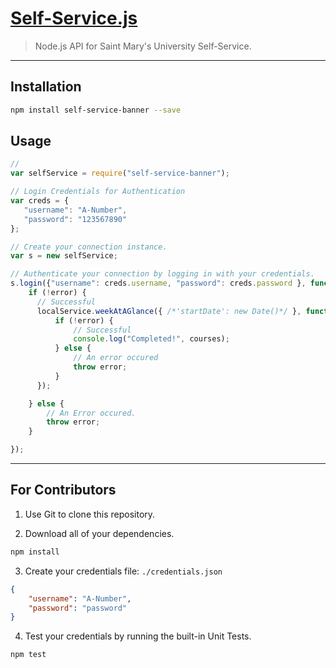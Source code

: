 [Self-Service.js](https://github.com/SMU-CS-and-Math-Society/Self-Service)
===============

> Node.js API for Saint Mary's University Self-Service.

-----

## Installation

```bash
npm install self-service-banner --save
```

## Usage

```javascript
//
var selfService = require("self-service-banner");

// Login Credentials for Authentication
var creds = {
   "username": "A-Number",
   "password": "123567890"
};

// Create your connection instance.
var s = new selfService;

// Authenticate your connection by logging in with your credentials.
s.login({"username": creds.username, "password": creds.password }, function(error, response, localService) {
    if (!error) {
      // Successful
      localService.weekAtAGlance({ /*'startDate': new Date()*/ }, function(error, response, courses) {
          if (!error) {
              // Successful
              console.log("Completed!", courses);
          } else {
              // An error occured
              throw error;
          }
      });

    } else {
        // An Error occured.
        throw error;
    }

});


```

-----

## For Contributors

1) Use Git to clone this repository.

2) Download all of your dependencies.

```bash
npm install
```

3) Create your credentials file: `./credentials.json`

```json
{
    "username": "A-Number",
    "password": "password"
}
```

4) Test your credentials by running the built-in Unit Tests.

```bash
npm test
```
